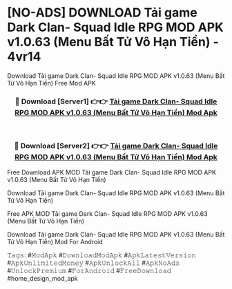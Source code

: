 # [NO-ADS] DOWNLOAD Tải game Dark Clan- Squad Idle RPG MOD APK v1.0.63 (Menu Bất Tử Vô Hạn Tiền) - 4vr14
Download Tải game Dark Clan- Squad Idle RPG MOD APK v1.0.63 (Menu Bất Tử Vô Hạn Tiền) Free Mod APK

<div align="center">
<h3>🔴 Download [Server1] 👉👉 <a href="https://apk-comot.site?title=Tải_game_Dark_Clan-_Squad_Idle_RPG_MOD_APK_v1.0.63_(Menu_Bất_Tử_Vô_Hạn_Tiền)">Tải game Dark Clan- Squad Idle RPG MOD APK v1.0.63 (Menu Bất Tử Vô Hạn Tiền) Mod Apk</a></h3><br>

<h3>🔴 Download [Server2] 👉👉 <a href="https://apk-comot.site?title=Tải_game_Dark_Clan-_Squad_Idle_RPG_MOD_APK_v1.0.63_(Menu_Bất_Tử_Vô_Hạn_Tiền)">Tải game Dark Clan- Squad Idle RPG MOD APK v1.0.63 (Menu Bất Tử Vô Hạn Tiền) Mod Apk</a></h3>
</div>


Free Download APK MOD Tải game Dark Clan- Squad Idle RPG MOD APK v1.0.63 (Menu Bất Tử Vô Hạn Tiền)

Download Tải game Dark Clan- Squad Idle RPG MOD APK v1.0.63 (Menu Bất Tử Vô Hạn Tiền) 

Free APK MOD Tải game Dark Clan- Squad Idle RPG MOD APK v1.0.63 (Menu Bất Tử Vô Hạn Tiền) 

Download Tải game Dark Clan- Squad Idle RPG MOD APK v1.0.63 (Menu Bất Tử Vô Hạn Tiền) Mod For Android

𝚃𝚊𝚐𝚜: #𝙼𝚘𝚍𝙰𝚙𝚔 #𝙳𝚘𝚠𝚗𝚕𝚘𝚊𝚍𝙼𝚘𝚍𝙰𝚙𝚔 #𝙰𝚙𝚔𝙻𝚊𝚝𝚎𝚜𝚝𝚅𝚎𝚛𝚜𝚒𝚘𝚗 #𝙰𝚙𝚔𝚄𝚗𝚕𝚒𝚖𝚒𝚝𝚎𝚍𝙼𝚘𝚗𝚎𝚢 #𝙰𝚙𝚔𝚄𝚗𝚕𝚘𝚌𝚔𝙰𝚕𝚕 #𝙰𝚙𝚔𝙽𝚘𝙰𝚍𝚜 #𝚄𝚗𝚕𝚘𝚌𝚔𝙿𝚛𝚎𝚖𝚒𝚞𝚖 #𝙵𝚘𝚛𝙰𝚗𝚍𝚛𝚘𝚒𝚍 #𝙵𝚛𝚎𝚎𝙳𝚘𝚠𝚗𝚕𝚘𝚊𝚍 #home_design_mod_apk